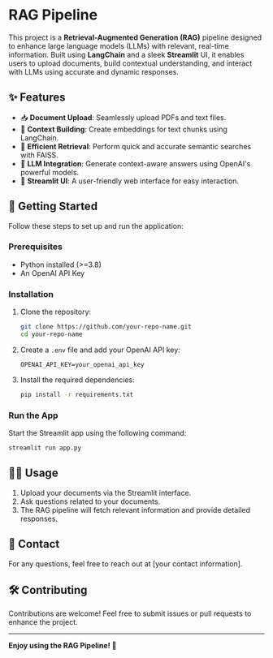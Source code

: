 # RAG Pipeline

This project is a **Retrieval-Augmented Generation (RAG)** pipeline designed to enhance large language models (LLMs) with relevant, real-time information. Built using **LangChain** and a sleek **Streamlit** UI, it enables users to upload documents, build contextual understanding, and interact with LLMs using accurate and dynamic responses.

## ✨ Features
- 📥 **Document Upload**: Seamlessly upload PDFs and text files.
- 🧩 **Context Building**: Create embeddings for text chunks using LangChain.
- 🔎 **Efficient Retrieval**: Perform quick and accurate semantic searches with FAISS.
- 🧠 **LLM Integration**: Generate context-aware answers using OpenAI's powerful models.
- 🌿 **Streamlit UI**: A user-friendly web interface for easy interaction.

## 🚀 Getting Started
Follow these steps to set up and run the application:

### Prerequisites
- Python installed (>=3.8)
- An OpenAI API Key

### Installation
1. Clone the repository:
    ```bash
    git clone https://github.com/your-repo-name.git
    cd your-repo-name
    ```
2. Create a `.env` file and add your OpenAI API key:
    ```env
    OPENAI_API_KEY=your_openai_api_key
    ```
3. Install the required dependencies:
    ```bash
    pip install -r requirements.txt
    ```

### Run the App
Start the Streamlit app using the following command:
```bash
streamlit run app.py
```

## 🧑‍💻 Usage
1. Upload your documents via the Streamlit interface.
2. Ask questions related to your documents.
3. The RAG pipeline will fetch relevant information and provide detailed responses.

## 📧 Contact
For any questions, feel free to reach out at [your contact information].

## 🛠️ Contributing
Contributions are welcome! Feel free to submit issues or pull requests to enhance the project.

---

**Enjoy using the RAG Pipeline! 🚀**


